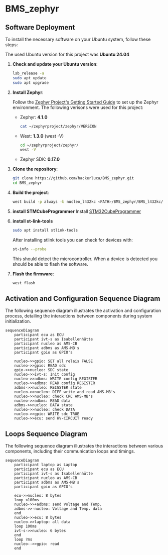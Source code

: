 # BMS_zephyr

## Software Deployment
To install the necessary software on your Ubuntu system, follow these steps:

The used Ubuntu version for this project was **Ubuntu 24.04**
1. **Check and update your Ubuntu version**:
    ```sh
    lsb_release -a
    sudo apt update
    sudo apt upgrade
    ```

2. **Install Zephyr**:

    Follow the [Zephyr Project's Getting Started Guide](https://docs.zephyrproject.org/latest/getting_started/index.html) to set up the Zephyr environment.
    The following verisons were used for this project:
    - Zephyr: **4.1.0**
        ```sh
        cat ~/zephyrproject/zephyr/VERSION
        ```
    - West: **1.3.0** (west -V)
        ```sh
        cd ~/zephyrproject/zephyr/
        west -V
        ```
    - Zephyr SDK: **0.17.0**

3. **Clone the repository**:
    ```sh
    git clone https://github.com/hackerluca/BMS_zephyr.git
    cd BMS_zephyr
    ```
4. **Build the project**:
    ```sh
    west build -p always -b nucleo_l432kc <PATH>/BMS_zephyr/BMS_l432kc/
    ```

5. **install STMCubeProgrammer**
    Install [STM32CubeProgrammer](https://www.st.com/en/development-tools/stm32cubeprog.html)

6. **install st-link-tools**
    ```sh
    sudo apt install stlink-tools
    ```
    After installing stlink tools you can check for devices with:
    ```sh
    st-info --probe
    ```
    This should detect the microcontroller. When a device is detected you should be able to flash the software.

7. **Flash the firmware**:
    ```sh
    west flash
    ```

## Activation and Configuration Sequence Diagram
The following sequence diagram illustrates the activation and configuration process, detailing the interactions between components during system initialization.

```mermaid
sequenceDiagram
    participant ecu as ECU
    participant ivt-s as Isabellenhütte
    participant nucleo as AMS-CB
    participant adbms as AMS-MB's
    participant gpio as GPIO's

    nucleo->>gpio: SET all relais FALSE
    nucleo->>gpio: READ sdc
    gpio->>nucleo: SDC state
    nucleo->>ivt-s: Init config
    nucleo->>adbms: WRITE config REGISTER
    nucleo->>adbms: READ config REGISTER
    adbms->>nucleo: REIGSTER state
    nucleo->>nucleo: DIFF write and read AMS-MB's
    nucleo->>nucleo: check CRC AMS-MB's
    nucleo->>adbms: READ data
    adbms->>nucleo: DATA state
    nucleo->>nucleo: check DATA
    nucleo->>gpio: WRITE sdc TRUE
    nucleo->>ecu: send HV-CIRCUIT ready

```


## Loops Sequence Diagram
The following sequence diagram illustrates the interactions between various components, including their communication loops and timings.

```mermaid
sequenceDiagram
    participant laptop as Laptop
    participant ecu as ECU
    participant ivt-s as Isabellenhütte
    participant nucleo as AMS-CB
    participant adbms as AMS-MB's
    participant gpio as GPIO's

    ecu->>nucleo: 8 bytes
    loop <100ms
    nucleo->>+adbms: send Voltage and Temp.
    adbms->>-nucleo: Voltage and Temp. data
    end
    nucleo->>ecu: 8 bytes
    nucleo->>laptop: all data
    loop 100ms
    ivt-s->>nucleo: 6 bytes
    end
    loop ?ms
    nucleo-->>gpio: read
    end

```
